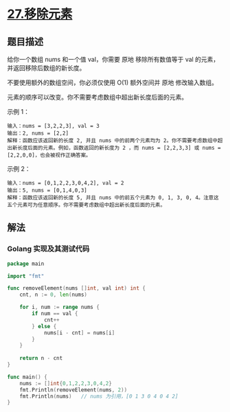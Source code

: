 # [27.移除元素](https://leetcode-cn.com/problems/remove-element)

## 题目描述

给你一个数组 nums 和一个值 val，你需要 原地 移除所有数值等于 val 的元素，并返回移除后数组的新长度。

不要使用额外的数组空间，你必须仅使用 O(1) 额外空间并 原地 修改输入数组。

元素的顺序可以改变。你不需要考虑数组中超出新长度后面的元素。


示例 1：

```
输入：nums = [3,2,2,3], val = 3
输出：2, nums = [2,2]
解释：函数应该返回新的长度 2, 并且 nums 中的前两个元素均为 2。你不需要考虑数组中超出新长度后面的元素。例如，函数返回的新长度为 2 ，而 nums = [2,2,3,3] 或 nums = [2,2,0,0]，也会被视作正确答案。
```

示例 2：

```
输入：nums = [0,1,2,2,3,0,4,2], val = 2
输出：5, nums = [0,1,4,0,3]
解释：函数应该返回新的长度 5, 并且 nums 中的前五个元素为 0, 1, 3, 0, 4。注意这五个元素可为任意顺序。你不需要考虑数组中超出新长度后面的元素。
```

## 解法

### Golang 实现及其测试代码

```go
package main

import "fmt"

func removeElement(nums []int, val int) int {
	cnt, n := 0, len(nums)

	for i, num := range nums {
		if num == val {
			cnt++
		} else {
			nums[i - cnt] = nums[i]
		}
	}
	
	return n - cnt
}

func main() {
	nums := []int{0,1,2,2,3,0,4,2}
	fmt.Println(removeElement(nums, 2))
	fmt.Println(nums)	// nums 为引用，[0 1 3 0 4 0 4 2]
}
```
